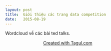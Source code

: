 ```yaml
---
layout: post
title:  Giới thiệu các trang data competition
date:   2015-08-19
---
```

<p class="intro">Wordcloud về các bài ted talks.
</p>


<div style="width: 400px; height: 400px; padding-bottom: 30px;">
<script src="http://cdn.tagul.com/embed/fjahcvg6dves"></script>
<!-- Please don't remove attribution to Tagul.com -->
<div style="display: table; margin: 0 auto;"><a href="http://tagul.com/">Created with Tagul.com</a></div>
</div>
